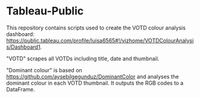 # Tableau-Public
This repository contains scripts used to create the VOTD colour analysis dashboard: https://public.tableau.com/profile/luisa6565#!/vizhome/VOTDColourAnalysis/Dashboard1.

"VOTD" scrapes all VOTDs including title, date and thumbnail.

"Dominant colour" is based on https://github.com/aysebilgegunduz/DominantColor and analyses the dominant colour in each VOTD thumbnail. It outputs the RGB codes to a DataFrame.
